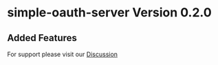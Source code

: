 # **simple-oauth-server** Version 0.2.0
## Added Features

For support please visit our [Discussion](https://github.com/tmseidel/simple-oauth-server/discussions)
